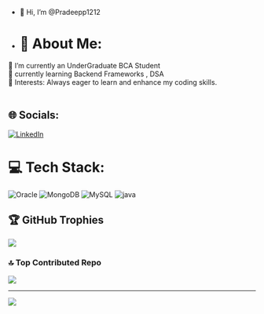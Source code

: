 - 👋 Hi, I’m @Pradeepp1212
- # 🔰 About Me:
🔭 I’m currently an UnderGraduate BCA Student<br>🥧 currently learning Backend Frameworks , DSA<br>🌱 Interests: Always eager to learn and enhance my coding skills.<br><br>

## 🌐 Socials:
[![LinkedIn](https://img.shields.io/badge/LinkedIn-%230077B5.svg?logo=linkedin&logoColor=white)](https://linkedin.com/in/https://www.linkedin.com/in/pradeep1212/) 

# 💻 Tech Stack:
![Oracle](https://img.shields.io/badge/Oracle-F80000?style=flat&logo=oracle&logoColor=white) ![MongoDB](https://img.shields.io/badge/MongoDB-%234ea94b.svg?style=flat&logo=mongodb&logoColor=white) ![MySQL](https://img.shields.io/badge/mysql-4479A1.svg?style=flat&logo=mysql&logoColor=white) ![java](https://www.iconfinder.com/icons/1079624/code_coffee_cup_developer_pause_programming_team_icon)

## 🏆 GitHub Trophies
![](https://github-profile-trophy.vercel.app/?username=pradeepp1212&theme=rose&no-frame=true&no-bg=false&margin-w=4)

### 🔝 Top Contributed Repo
![](https://github-contributor-stats.vercel.app/api?username=pradeepp1212&limit=5&theme=rose_pine&combine_all_yearly_contributions=true)

---
[![](https://visitcount.itsvg.in/api?id=pradeepp1212&icon=10&color=8)](https://visitcount.itsvg.in)

<!-- Proudly created with GPRM ( https://gprm.itsvg.in ) -->

<!---
Pradeepp1212/Pradeepp1212 is a ✨ special ✨ repository because its `README.md` (this file) appears on your GitHub profile.
You can click the Preview link to take a look at your changes.
--->
